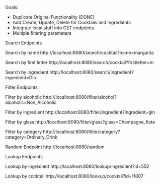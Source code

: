 Goals:
- Duplicate Original Functionality (DONE)
- Add Create, Update, Delete for Cocktails and Ingredients
- Integrate local stuff into GET endpoints
- Multiple filtering parameters



Search Endpoints

Search by name
http://localhost:8080/search/cocktail?name=margarita

Search by first letter
http://localhost:8080/search/cocktail?firstletter=m

Search by ingredient
http://localhost:8080/search/ingredient?ingredient=Gin


Filter Endpoints

Filter by alcoholic
http://localhost:8080/filter/alcohol?alcoholic=Non_Alcoholic

Filter by ingredient
http://localhost:8080/filter/ingredient?ingredient=gin

Filter by glass
http://localhost:8080/filter/glass?glass=Champagne_flute

Filter by category
http://localhost:8080/filter/category?category=Ordinary_Drink


Random Endpoint
http://localhost:8080/random


Lookup Endpoints

Lookup by ingredient
http://localhost:8080/lookup/ingredient?id=552

Lookup by cocktail
http://localhost:8080/lookup/cocktail?id=11007
